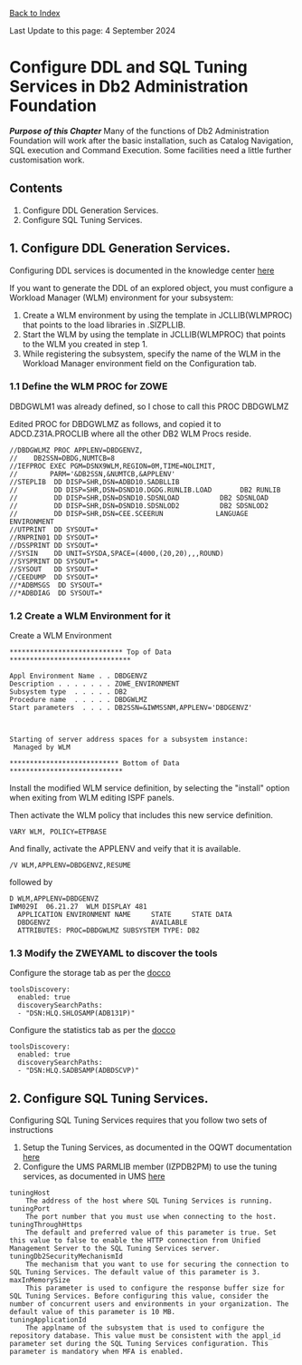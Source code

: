 [Back to Index](https://github.com/zeditor01/using_zowe/blob/main/README.md)

Last Update to this page: 4 September 2024

# Configure DDL and SQL Tuning Services in Db2 Administration Foundation

***Purpose of this Chapter***
Many of the functions of Db2 Administration Foundation will work after the basic installation, such as Catalog Navigation, SQL execution and Command Execution. Some facilities need a little further customisation work.

## Contents
1. Configure DDL Generation Services.
2. Configure SQL Tuning Services.


## 1. Configure DDL Generation Services.

Configuring DDL services is documented in the knowledge center [here](https://www.ibm.com/docs/en/umsfz/1.2.0?topic=installation-installing-db2-administration-foundation)

If you want to generate the DDL of an explored object, you must configure a Workload Manager (WLM) environment for your subsystem:

1. Create a WLM environment by using the template in JCLLIB(WLMPROC) that points to the load libraries in <HLQ>.SIZPLLIB.
2. Start the WLM by using the template in JCLLIB(WLMPROC) that points to the WLM you created in step 1.
3. While registering the subsystem, specify the name of the WLM in the Workload Manager environment field on the Configuration tab.


### 1.1 Define the WLM PROC for ZOWE

DBDGWLM1 was already defined, so I chose to call this PROC DBDGWLMZ

Edited PROC for DBDGWLMZ as follows, and copied it to ADCD.Z31A.PROCLIB where all the other DB2 WLM Procs reside.
```
//DBDGWLMZ PROC APPLENV=DBDGENVZ,                                         
//    DB2SSN=DBDG,NUMTCB=8                                                
//IEFPROC EXEC PGM=DSNX9WLM,REGION=0M,TIME=NOLIMIT,                       
//        PARM='&DB2SSN,&NUMTCB,&APPLENV'                                 
//STEPLIB  DD DISP=SHR,DSN=ADBD10.SADBLLIB                                
//         DD DISP=SHR,DSN=DSND10.DGDG.RUNLIB.LOAD       DB2 RUNLIB       
//         DD DISP=SHR,DSN=DSND10.SDSNLOAD          DB2 SDSNLOAD          
//         DD DISP=SHR,DSN=DSND10.SDSNLOD2          DB2 SDSNLOD2          
//         DD DISP=SHR,DSN=CEE.SCEERUN             LANGUAGE ENVIRONMENT   
//UTPRINT  DD SYSOUT=*                                                    
//RNPRIN01 DD SYSOUT=*                                                    
//DSSPRINT DD SYSOUT=*                                                    
//SYSIN    DD UNIT=SYSDA,SPACE=(4000,(20,20),,,ROUND)                     
//SYSPRINT DD SYSOUT=*                                                    
//SYSOUT   DD SYSOUT=*                                                    
//CEEDUMP  DD SYSOUT=*                                                    
//*ADBMSGS  DD SYSOUT=*                                                   
//*ADBDIAG  DD SYSOUT=*                                                            
```

### 1.2 Create a WLM Environment for it

Create a WLM Environment 
```
**************************** Top of Data ******************************
                                                                       
Appl Environment Name . . DBDGENVZ                                     
Description . . . . . . . ZOWE_ENVIRONMENT                             
Subsystem type  . . . . . DB2                                          
Procedure name  . . . . . DBDGWLMZ                                     
Start parameters  . . . . DB2SSN=&IWMSSNM,APPLENV='DBDGENVZ'           
                                                                       
                                                                       
                                                                       
Starting of server address spaces for a subsystem instance:            
 Managed by WLM                                                        
                                                                       
*************************** Bottom of Data ****************************
```

Install the modified WLM service definition, by selecting the "install" option when exiting from WLM editing ISPF panels.

Then activate the WLM policy that includes this new service definition.
```
VARY WLM, POLICY=ETPBASE
```

And finally, activate the APPLENV and veify that it is available.
```
/V WLM,APPLENV=DBDGENVZ,RESUME
```

followed by

```
D WLM,APPLENV=DBDGENVZ                                  
IWM029I  06.21.27  WLM DISPLAY 481                      
  APPLICATION ENVIRONMENT NAME     STATE     STATE DATA 
  DBDGENVZ                         AVAILABLE            
  ATTRIBUTES: PROC=DBDGWLMZ SUBSYSTEM TYPE: DB2         
```



### 1.3 Modify the ZWEYAML to discover the tools

Configure the storage tab as per the [docco](https://www.ibm.com/docs/en/umsfz/1.2.0?topic=foundation-configuring-storage-tab)
```
toolsDiscovery:
  enabled: true
  discoverySearchPaths:
  - "DSN:HLQ.SHLOSAMP(ADB131P)"
```

Configure the statistics tab as per the [docco](https://www.ibm.com/docs/en/umsfz/1.2.0?topic=foundation-configuring-statistics-tab)
```
toolsDiscovery:
  enabled: true
  discoverySearchPaths:
  - "DSN:HLQ.SADBSAMP(ADBDSCVP)"
```


## 2. Configure SQL Tuning Services.

Configuring SQL Tuning Services requires that you follow two sets of instructions
1. Setup the Tuning Services, as documented in the OQWT documentation [here](https://www.ibm.com/docs/en/dqwtfz/6.1?topic=installation-roadmaps)
2. Configure the UMS PARMLIB member (IZPDB2PM) to use the tuning services, as documented in UMS [here](https://www.ibm.com/docs/en/umsfz/1.2.0?topic=installation-configuring-ums-sql-tuning-services-db2)

```
tuningHost
    The address of the host where SQL Tuning Services is running.
tuningPort
    The port number that you must use when connecting to the host.
tuningThroughHttps
    The default and preferred value of this parameter is true. Set this value to false to enable the HTTP connection from Unified Management Server to the SQL Tuning Services server.
tuningDb2SecurityMechanismId
    The mechanism that you want to use for securing the connection to SQL Tuning Services. The default value of this parameter is 3.
maxInMemorySize
    This parameter is used to configure the response buffer size for SQL Tuning Services. Before configuring this value, consider the number of concurrent users and environments in your organization. The default value of this parameter is 10 MB.
tuningApplicationId
    The applname of the subsystem that is used to configure the repository database. This value must be consistent with the appl_id parameter set during the SQL Tuning Services configuration. This parameter is mandatory when MFA is enabled.
```

